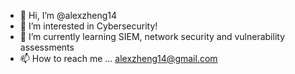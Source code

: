- 👋 Hi, I’m @alexzheng14
- 👀 I’m interested in Cybersecurity!
- 🌱 I’m currently learning SIEM, network security and vulnerability assessments
- 📫 How to reach me ... alexzheng14@gmail.com

<!---
alexzheng14/alexzheng14 is a ✨ special ✨ repository because its `README.md` (this file) appears on your GitHub profile.
You can click the Preview link to take a look at your changes.
--->
